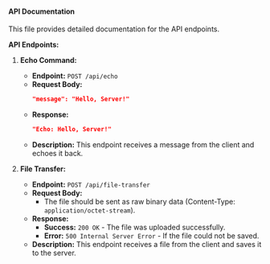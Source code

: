 #### **API Documentation**

This file provides detailed documentation for the API endpoints.

**API Endpoints:**

1. **Echo Command:**
   - **Endpoint:** `POST /api/echo`
   - **Request Body:**
     ```json
     "message": "Hello, Server!"
     ```
   - **Response:**
     ```json
     "Echo: Hello, Server!"
     ```
   - **Description:** This endpoint receives a message from the client and echoes it back.

2. **File Transfer:**
   - **Endpoint:** `POST /api/file-transfer`
   - **Request Body:**
     - The file should be sent as raw binary data (Content-Type: `application/octet-stream`).
   - **Response:**
     - **Success:** `200 OK` - The file was uploaded successfully.
     - **Error:** `500 Internal Server Error` - If the file could not be saved.
   - **Description:** This endpoint receives a file from the client and saves it to the server.
  